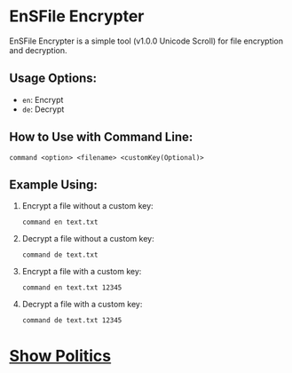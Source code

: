 # EnSFile Encrypter

EnSFile Encrypter is a simple tool (v1.0.0 Unicode Scroll) for file encryption and decryption.

## Usage Options:

- `en`: Encrypt
- `de`: Decrypt

## How to Use with Command Line:

```
command <option> <filename> <customKey(Optional)>
```

## Example Using:

1. Encrypt a file without a custom key:
   ```
   command en text.txt
   ```

2. Decrypt a file without a custom key:
   ```
   command de text.txt
   ```

3. Encrypt a file with a custom key:
   ```
   command en text.txt 12345
   ```

4. Decrypt a file with a custom key:
   ```
   command de text.txt 12345
   ```
# [Show Politics](https://github.com/aertsimon90/politics/blob/main/README.md)
